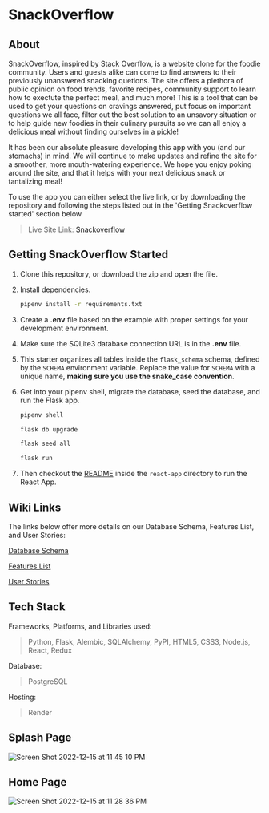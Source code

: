 # SnackOverflow

## About
SnackOverflow, inspired by Stack Overflow, is a website clone for the foodie community. Users and guests alike can come to find answers to their previously unanswered snacking quetions. The site offers a plethora of public opinion on food trends, favorite recipes, community support to learn how to exectute the perfect meal, and much more! This is a tool that can be used to get your questions on cravings answered, put focus on important questions we all face, filter out the best solution to an unsavory situation or to help guide new foodies in their culinary pursuits so we can all enjoy a delicious meal without finding ourselves in a pickle!

It has been our absolute pleasure developing this app with you (and our stomachs) in mind. We will continue to make updates and refine the site for a smoother, more mouth-watering experience. We hope you enjoy poking around the site, and that it helps with your next delicious snack or tantalizing meal!

To use the app you can either select the live link, or by downloading the repository and following the steps listed out in the 'Getting Snackoverflow started' section below

>  Live Site Link: [Snackoverflow](https://snack-overflow.onrender.com)

## Getting SnackOverflow Started
1. Clone this repository, or download the zip and open the file.

2. Install dependencies.

      ```bash
      pipenv install -r requirements.txt
      ```

3. Create a **.env** file based on the example with proper settings for your
   development environment.

4. Make sure the SQLite3 database connection URL is in the **.env** file.

5. This starter organizes all tables inside the `flask_schema` schema, defined
   by the `SCHEMA` environment variable.  Replace the value for
   `SCHEMA` with a unique name, **making sure you use the snake_case
   convention**.

6. Get into your pipenv shell, migrate the database, seed the database, and run the Flask app.

   ```bash
   pipenv shell
   ```

   ```bash
   flask db upgrade
   ```

   ```bash
   flask seed all
   ```

   ```bash
   flask run
   ```

7. Then checkout the [README](./react-app/README.md) inside the `react-app` directory to run the React App.

## Wiki Links
The links below offer more details on our Database Schema, Features List, and User Stories:

[Database Schema](https://github.com/FarhadK2022/Snack-Overflow/wiki/DB-Schema)

[Features List](https://github.com/FarhadK2022/Snack-Overflow/wiki/Features-List)

[User Stories](https://github.com/FarhadK2022/Snack-Overflow/wiki/User-Stories)

## Tech Stack
Frameworks, Platforms, and Libraries used:

>  Python, Flask, Alembic, SQLAlchemy, PyPI, HTML5, CSS3, Node.js, React, Redux

Database:

>  PostgreSQL

Hosting:

>  Render

## Splash Page
![Screen Shot 2022-12-15 at 11 45 10 PM](https://user-images.githubusercontent.com/100194132/208048905-2cf5ea86-d6ab-4952-be23-ede24f1b6893.png)

## Home Page
![Screen Shot 2022-12-15 at 11 28 36 PM](https://user-images.githubusercontent.com/100194132/208046108-7d52c939-ede2-4e34-b52f-ca02a4903186.png)
